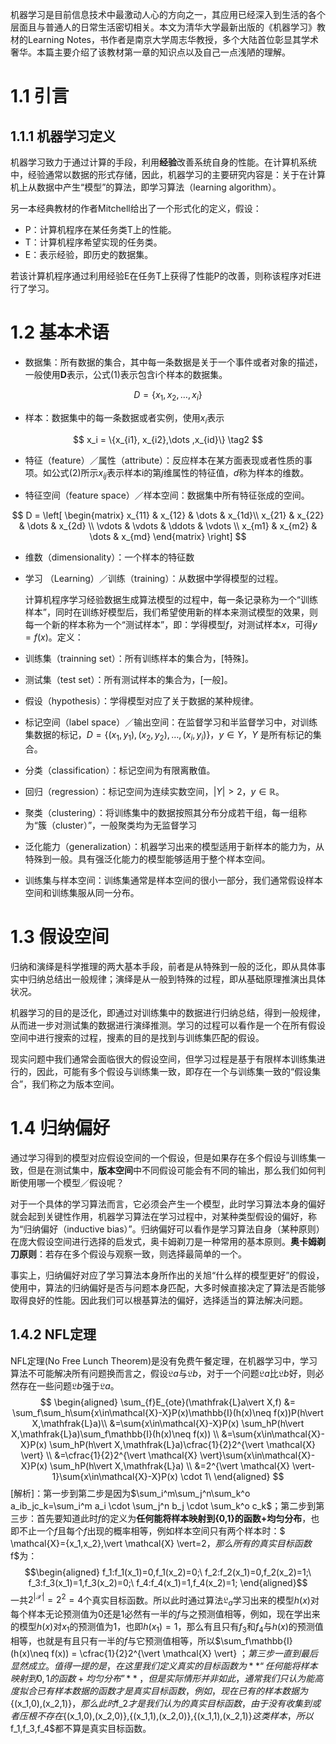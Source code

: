 机器学习是目前信息技术中最激动人心的方向之一，其应用已经深入到生活的各个层面且与普通人的日常生活密切相关。本文为清华大学最新出版的《机器学习》教材的Learning Notes，书作者是南京大学周志华教授，多个大陆首位彰显其学术奢华。本篇主要介绍了该教材第一章的知识点以及自己一点浅陋的理解。

# 1.1 引言

## 1.1.1 机器学习定义

机器学习致力于通过计算的手段，利用**经验**改善系统自身的性能。在计算机系统中，经验通常以数据的形式存储，因此，机器学习的主要研究内容是：关于在计算机上从数据中产生“模型”的算法，即学习算法（learning algorithm）。

另一本经典教材的作者Mitchell给出了一个形式化的定义，假设：

- P：计算机程序在某任务类T上的性能。
- T：计算机程序希望实现的任务类。
- E：表示经验，即历史的数据集。

若该计算机程序通过利用经验E在任务T上获得了性能P的改善，则称该程序对E进行了学习。

# 1.2 基本术语

- 数据集：所有数据的集合，其中每一条数据是关于一个事件或者对象的描述，一般使用**D**表示，公式(1)表示包含i个样本的数据集。

$$
D = \{x_1, x_2, \dots ,x_i\}
$$

- 样本：数据集中的每一条数据或者实例，使用$x_i$表示

$$
x_i = \{x_{i1}, x_{i2},\dots ,x_{id}\} \tag2
$$

- 特征（feature）／属性（attribute）：反应样本在某方面表现或者性质的事项。如公式(2)所示$x_{ij}$表示样本i的第$j$维属性的特征值，$d$称为样本的维数。

- 特征空间（feature space）／样本空间：数据集中所有特征张成的空间。

$$
D = \left[
 \begin{matrix}
   x_{11} & x_{12} & \dots & x_{1d}\\
   x_{21} & x_{22} & \dots & x_{2d}  \\
   \vdots & \vdots & \ddots & \vdots  \\
   x_{m1} & x_{m2} & \dots & x_{md}
  \end{matrix} 
\right]
$$

- 维数（dimensionality）：一个样本的特征数

- 学习 （Learning）／训练（training）：从数据中学得模型的过程。

	计算机程序学习经验数据生成算法模型的过程中，每一条记录称为一个“训练样本”，同时在训练好模型后，我们希望使用新的样本来测试模型的效果，则每一个新的样本称为一个“测试样本”，即：学得模型$f$，对测试样本$x$，可得$y=f(x)$。定义：

- 训练集（trainning set）：所有训练样本的集合为，[特殊]。

- 测试集（test set）：所有测试样本的集合为，[一般]。

- 假设（hypothesis）：学得模型对应了关于数据的某种规律。

- 标记空间（label space）／输出空间：在监督学习和半监督学习中，对训练集数据的标记，$D=\{(x_1,y_1),(x_2, y_2), \dots, (x_i,y_i)\}，y \in Y$，$Y$  是所有标记的集合。
- 分类（classification）：标记空间为有限离散值。
- 回归（regression）：标记空间为连续实数空间，$|Y| > 2，y \in \mathbb{R}$。
- 聚类（clustering）：将训练集中的数据按照其分布分成若干组，每一组称为“簇（cluster）”，一般聚类均为无监督学习
- 泛化能力（generalization）：机器学习出来的模型适用于新样本的能力为，从特殊到一般。具有强泛化能力的模型能够适用于整个样本空间。
- 训练集与样本空间：训练集通常是样本空间的很小一部分，我们通常假设样本空间和训练集服从同一分布。

# 1.3 假设空间

归纳和演绎是科学推理的两大基本手段，前者是从特殊到一般的泛化，即从具体事实中归纳总结出一般规律；演绎是从一般到特殊的过程，即从基础原理推演出具体状况。

机器学习的目的是泛化，即通过对训练集中的数据进行归纳总结，得到一般规律，从而进一步对测试集的数据进行演绎推测。学习的过程可以看作是一个在所有假设空间中进行搜索的过程，搜素的目的是找到与训练集匹配的假设。

现实问题中我们通常会面临很大的假设空间，但学习过程是基于有限样本训练集进行的，因此，可能有多个假设与训练集一致，即存在一个与训练集一致的“假设集合”，我们称之为版本空间。

# 1.4 归纳偏好

通过学习得到的模型对应假设空间的一个假设，但是如果存在多个假设与训练集一致，但是在测试集中，**版本空间**中不同假设可能会有不同的输出，那么我们如何判断使用哪一个模型／假设呢？

对于一个具体的学习算法而言，它必须会产生一个模型，此时学习算法本身的偏好就会起到关键性作用，机器学习算法在学习过程中，对某种类型假设的偏好，称为“归纳偏好（inductive bias）”。归纳偏好可以看作是学习算法自身（某种原则）在庞大假设空间进行选择的启发式，奥卡姆剃刀是一种常用的基本原则。**奥卡姆剃刀原则**：若存在多个假设与观察一致，则选择最简单的一个。

事实上，归纳偏好对应了学习算法本身所作出的关旭“什么样的模型更好”的假设，使用中，算法的归纳偏好是否与问题本身匹配，大多时候直接决定了算法是否能够取得良好的性能。因此我们可以根基算法的偏好，选择适当的算法解决问题。

## 1.4.2 NFL定理

NFL定理(No Free Lunch Theorem)是没有免费午餐定理，在机器学习中，学习算法不可能解决所有问题换而言之，假设$\mathfrak{L}a$与$\mathfrak{L}b$，对于一个问题$\mathfrak{L}a$比$\mathfrak{L}b$好，则必然存在一些问题$\mathfrak{L}b$强于$\mathfrak{L}a$。
$$
\begin{aligned} 
\sum_{f}E_{ote}(\mathfrak{L}a\vert X,f) 
&= \sum_f\sum_h\sum{x\in\mathcal{X}-X}P(x)\mathbb{I}(h(x)\neq f(x))P(h\vert X,\mathfrak{L}a)\\
&=\sum{x\in\mathcal{X}-X}P(x) \sum_hP(h\vert X,\mathfrak{L}a)\sum_f\mathbb{I}(h(x)\neq f(x)) \\ 
&=\sum{x\in\mathcal{X}-X}P(x) \sum_hP(h\vert X,\mathfrak{L}a)\cfrac{1}{2}2^{\vert \mathcal{X} \vert} \\ 
&=\cfrac{1}{2}2^{\vert \mathcal{X} \vert}\sum{x\in\mathcal{X}-X}P(x) \sum_hP(h\vert X,\mathfrak{L}a) \\ 
&=2^{\vert \mathcal{X} \vert-1}\sum{x\in\mathcal{X}-X}P(x) \cdot 1\ 
\end{aligned}
$$
[解析]：第一步到第二步是因为$\sum_i^m\sum_j^n\sum_k^o a_ib_jc_k=\sum_i^m a_i \cdot \sum_j^n b_j \cdot \sum_k^o c_k$；第二步到第三步：首先要知道此时$f$的定义为**任何能将样本映射到{0,1}的函数+均匀分布**，也即不止一个$f$且每个$f$出现的概率相等，例如样本空间只有两个样本时：$ \mathcal{X}={x_1,x_2},\vert \mathcal{X} \vert=2$，那么所有的真实目标函数$f$为： $$\begin{aligned} f_1:f_1(x_1)=0,f_1(x_2)=0;\ f_2:f_2(x_1)=0,f_2(x_2)=1;\ f_3:f_3(x_1)=1,f_3(x_2)=0;\ f_4:f_4(x_1)=1,f_4(x_2)=1; \end{aligned}$$ 一共$2^{\vert \mathcal{X} \vert}=2^2=4$个真实目标函数。所以此时通过算法$\mathfrak{L}_a$学习出来的模型$h(x)$对每个样本无论预测值为0还是1必然有一半的$f$与之预测值相等，例如，现在学出来的模型$h(x)$对$x_1$的预测值为1，也即$h(x_1)=1$，那么有且只有$f_3$和$f_4$与$h(x)$的预测值相等，也就是有且只有一半的$f$与它预测值相等，所以$\sum_f\mathbb{I}(h(x)\neq f(x)) = \cfrac{1}{2}2^{\vert \mathcal{X} \vert} $；第三步一直到最后显然成立。值得一提的是，在这里我们定义真实的目标函数为**“任何能将样本映射到{0,1}的函数+均匀分布”**，但是实际情形并非如此，通常我们只认为能高度拟合已有样本数据的函数才是真实目标函数，例如，现在已有的样本数据为${(x_1,0),(x_2,1)}$，那么此时$f_2$才是我们认为的真实目标函数，由于没有收集到或者压根不存在${(x_1,0),(x_2,0)},{(x_1,1),(x_2,0)},{(x_1,1),(x_2,1)}$这类样本，所以$f_1,f_3,f_4$都不算是真实目标函数。